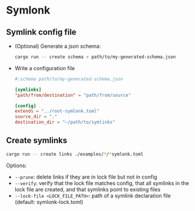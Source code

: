 # Symlonk

## Symlink config file

- (Optional) Generate a json schema:
    ```bash
    cargo run -- create schema > path/to/my-generated-schema.json
    ```

- Write a configuration file
    ```toml
    #:schema path/to/my-generated-schema.json 

    [symlinks]
    "path/from/destination" = "path/from/source"

    [config]
    extends = "../root-symlonk.toml"
    source_dir = "."
    destination_dir = "~/path/to/symlinks"
    ```

## Create symlinks

```bash
cargo run -- create links ./examples/*/*symlonk.toml
```

Options: 
- `--prune`: delete links if they are in lock file but not in config
- `--verify`: verify that the lock file matches config, that all symlinks in the lock file are created, and that symlinks point to existing files
- `--lock-file <LOCK_FILE_PATH>`: path of a symlink declaration file (default: symlonk-lock.toml)



<!-- ### Tokens -->
<!---->
<!-- ``` -->
<!-- NEWLINE := "\n" -->
<!-- EQ := "=" -->
<!-- PATH_SEPARATOR := ":" -->
<!-- HEADER_SEPARATOR := "---" -->
<!-- IDENTIFIER := (LETTER | "_") (LETTER | DIGIT | "_")* -->
<!-- FILE_NAME_CHAR := LETTER | DIGIT | "." | "_" | "-" -->
<!-- RELATIVE_PATH := FILE_NAME_CHAR (FILE_NAME_CHAR | "/")* -->
<!-- # ABSOLUTE_PATH := (FILE_NAME_CHAR | "/" )+ -->
<!-- EOF := EOF -->
<!-- `` -->
<!---->
<!-- - `"a"`: the literal string containing one 'a' character -->
<!-- - `P*`: repeat the pattern `P` 0 or more times -->
<!-- - `P+`: repeat the pattern `P` 1 or more times -->
<!-- - `(P)`: same as `P` -->
<!-- - `P | Q`: matches if either pattern `P` or `Q` matches -->
<!---->
<!-- ### Syntax -->
<!---->
<!-- ``` -->
<!-- Config := [Header NEWLINE] Declaration* -->
<!-- Header := HEADER_SEPARATOR NEWLINE HeaderSetting* HEADER_SEPARATOR NEWLINE -->
<!-- HeaderSetting := IDENTIFIER EQ IDENTIFIER NEWLINE -->
<!-- Declaration := RELATIVE_PATH PATH_SEPARATOR RELATIVE_PATH NEWLINE -->
<!-- ``` -->
<!---->
<!-- ### Header keys -->
<!---->
<!-- - `destination_dir`: prefix added to all created symlink paths (default: "~") -->
<!-- - `source_dir`: prefix added to symlink target paths (**required**) -->
